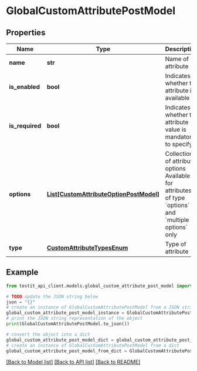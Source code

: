 # GlobalCustomAttributePostModel


## Properties

Name | Type | Description | Notes
------------ | ------------- | ------------- | -------------
**name** | **str** | Name of attribute | 
**is_enabled** | **bool** | Indicates whether the attribute is available | [optional] 
**is_required** | **bool** | Indicates whether the attribute value is mandatory to specify | [optional] 
**options** | [**List[CustomAttributeOptionPostModel]**](CustomAttributeOptionPostModel.md) | Collection of attribute options     Available for attributes of type &#x60;options&#x60; and &#x60;multiple options&#x60; only | [optional] 
**type** | [**CustomAttributeTypesEnum**](CustomAttributeTypesEnum.md) | Type of attribute | 

## Example

```python
from testit_api_client.models.global_custom_attribute_post_model import GlobalCustomAttributePostModel

# TODO update the JSON string below
json = "{}"
# create an instance of GlobalCustomAttributePostModel from a JSON string
global_custom_attribute_post_model_instance = GlobalCustomAttributePostModel.from_json(json)
# print the JSON string representation of the object
print(GlobalCustomAttributePostModel.to_json())

# convert the object into a dict
global_custom_attribute_post_model_dict = global_custom_attribute_post_model_instance.to_dict()
# create an instance of GlobalCustomAttributePostModel from a dict
global_custom_attribute_post_model_from_dict = GlobalCustomAttributePostModel.from_dict(global_custom_attribute_post_model_dict)
```
[[Back to Model list]](../README.md#documentation-for-models) [[Back to API list]](../README.md#documentation-for-api-endpoints) [[Back to README]](../README.md)


